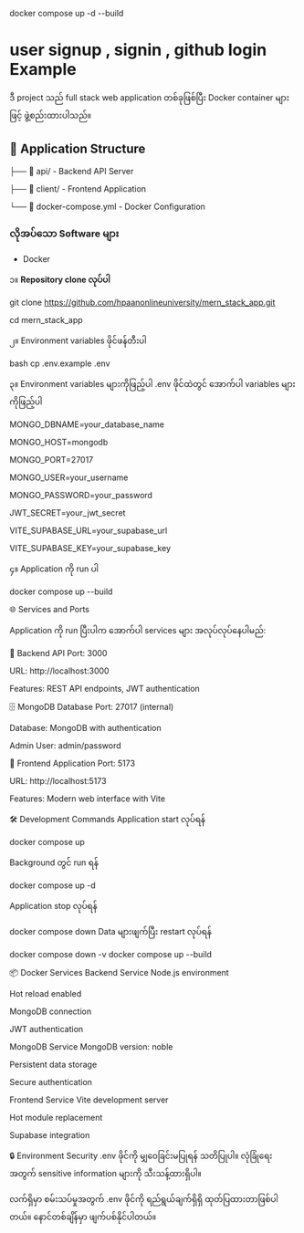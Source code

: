 docker compose up -d --build



# user signup , signin , github login Example


ဒီ project သည် full stack web application တစ်ခုဖြစ်ပြီး Docker container များဖြင့် ဖွဲ့စည်းထားပါသည်။

## 🚀 Application Structure
├── 📁 api/ - Backend API Server

├── 📁 client/ - Frontend Application

└── 🐳 docker-compose.yml - Docker Configuration



### လိုအပ်သော Software များ
- Docker





၁။ **Repository clone လုပ်ပါ**

git clone https://github.com/hpaanonlineuniversity/mern_stack_app.git


cd mern_stack_app






၂။ Environment variables ဖိုင်ဖန်တီးပါ 

bash
cp .env.example .env






၃။ Environment variables များကိုဖြည့်ပါ
.env ဖိုင်ထဲတွင် အောက်ပါ variables များကိုဖြည့်ပါ


MONGO_DBNAME=your_database_name

MONGO_HOST=mongodb

MONGO_PORT=27017

MONGO_USER=your_username

MONGO_PASSWORD=your_password

JWT_SECRET=your_jwt_secret

VITE_SUPABASE_URL=your_supabase_url

VITE_SUPABASE_KEY=your_supabase_key







၄။ Application ကို run ပါ


docker compose up --build



🌐 Services and Ports



Application ကို run ပြီးပါက အောက်ပါ services များ အလုပ်လုပ်နေပါမည်:

🔧 Backend API
Port: 3000

URL: http://localhost:3000

Features: REST API endpoints, JWT authentication

🗄️ MongoDB Database
Port: 27017 (internal)

Database: MongoDB with authentication

Admin User: admin/password

🎨 Frontend Application
Port: 5173

URL: http://localhost:5173

Features: Modern web interface with Vite

🛠️ Development Commands
Application start လုပ်ရန်

docker compose up

Background တွင် run ရန်

docker compose up -d

Application stop လုပ်ရန်

docker compose down
Data များဖျက်ပြီး restart လုပ်ရန်

docker compose down -v
docker compose up --build


📦 Docker Services
Backend Service
Node.js environment

Hot reload enabled

MongoDB connection

JWT authentication

MongoDB Service
MongoDB version: noble

Persistent data storage

Secure authentication

Frontend Service
Vite development server

Hot module replacement

Supabase integration

🔒 Environment Security
.env ဖိုင်ကို မျှဝေခြင်းမပြုရန် သတိပြုပါ။ လုံခြုံရေးအတွက် sensitive information များကို သီးသန့်ထားရှိပါ။

လက်ရှိမှာ စမ်းသပ်မှုအတွက် .env ဖိုင်ကို ရည်ရွယ်ချက်ရှိရှိ ထုတ်ပြထားတာဖြစ်ပါတယ်။ နောင်တစ်ချိန်မှာ ဖျက်ပစ်နိုင်ပါတယ်။

